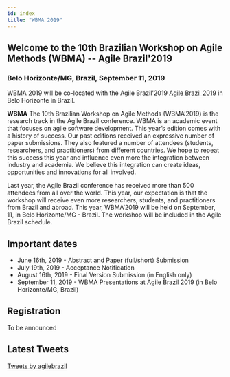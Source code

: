 ```yaml
---
id: index
title: "WBMA 2019"
---
```


## Welcome to the 10th Brazilian Workshop on Agile Methods (WBMA) -- Agile Brazil'2019

### Belo Horizonte/MG, Brazil, September 11, 2019

WBMA 2019 will be co-located with the Agile Brazil'2019 [Agile Brazil 2019](https://www.agilebrazil.com/2019/) in Belo Horizonte in Brazil.

**WBMA** The 10th Brazilian Workshop on Agile Methods (WBMA’2019) is the research track in the Agile Brazil conference. WBMA is an academic event that focuses on agile software development. This year’s edition comes with a history of success. Our past editions received an expressive number of paper submissions. They also featured a number of attendees (students, researchers, and practitioners) from different countries. We hope to repeat this success this year and influence even more the integration between industry and academia. We believe this integration can create ideas, opportunities and innovations for all involved.

Last year, the Agile Brazil conference has received more than 500 attendees from all over the world. This year, our expectation is that the workshop will receive even more researchers, students, and practitioners from Brazil and abroad. This year, WBMA’2019 will be held on September, 11, in Belo Horizonte/MG - Brazil. The workshop will be included in the Agile Brazil schedule.

## Important dates

- June 16th, 2019 - Abstract and Paper (full/short) Submission
- July 19th, 2019 - Acceptance Notification
- August 16th, 2019 - Final Version Submission (in English only)
- September 11, 2019 - WBMA Presentations at Agile Brazil 2019 (in Belo Horizonte/MG, Brazil)

## Registration

To be announced

## Latest Tweets

<div class="center">
  <a class="twitter-timeline" href="https://twitter.com/agilebrazil">Tweets by agilebrazil</a>
  <script async src="https://platform.twitter.com/widgets.js" charset="utf-8"></script>
</div>
